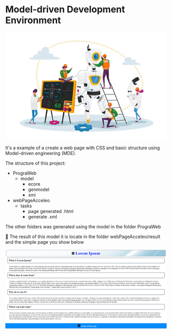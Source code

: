# Model-driven Development Environment
![Model-driven Development Environment](./assets/image.jpg)


It's a example of a create a web page with CSS and basic structure using Model-driven engineering (MDE). 

The structure of this project:
+ PrograWeb
    + model
        + ecore
        + genmodel
        + xmi
+ webPageAcceleo
    + tasks
        + page generated .html
        + generate .xml
    

The other folders was generated using the model in the folder PrograWeb

:construction_worker: The result of this model it is locate in the folder webPageAcceleo/result and the simple page you show below

![result](./assets/result.PNG)
